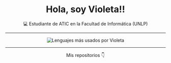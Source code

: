 <h1 align="center">Hola, soy Violeta!!</h1>
<p align="center">💻 Estudiante de ATIC en la Facultad de Informática (UNLP)</p>

---

<p align="center">
  <picture>
    <source 
      srcset="https://github-readme-stats.vercel.app/api/top-langs/?username=violevillavicencio&layout=compact&theme=github_dark&hide_border=true&langs_count=8" 
      media="(prefers-color-scheme: dark)" />
    <source 
      srcset="https://github-readme-stats.vercel.app/api/top-langs/?username=violevillavicencio&layout=compact&theme=github_light&hide_border=true&langs_count=8" 
      media="(prefers-color-scheme: light)" />
    <img 
      src="https://github-readme-stats.vercel.app/api/top-langs/?username=violevillavicencio&layout=compact&hide_border=true&langs_count=8" 
      alt="Lenguajes más usados por Violeta" />
  </picture>
</p>

---

<p align="center"> Mis repositorios 👇</p>
